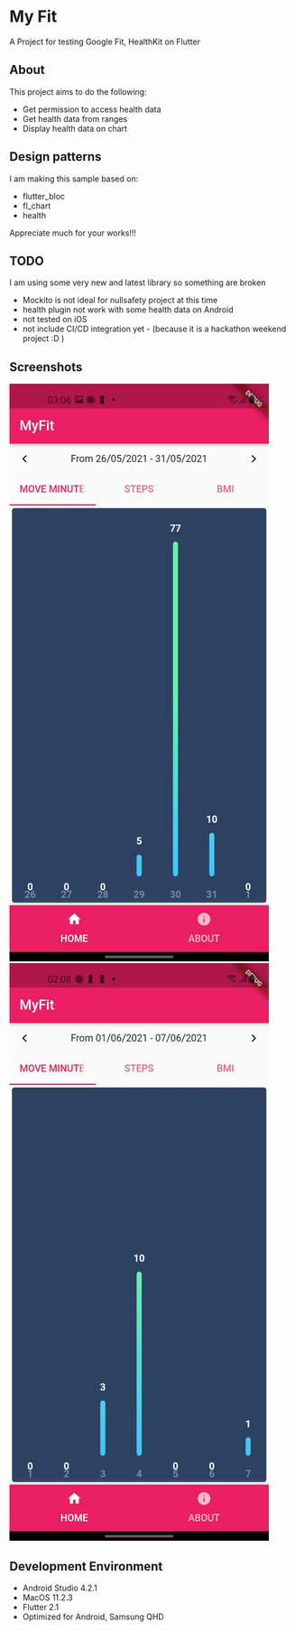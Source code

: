# My Fit
A Project for testing Google Fit, HealthKit on Flutter

## About
This project aims to do the following:
* Get permission to access health data
* Get health data from ranges
* Display health data on chart

## Design patterns
I am making this sample based on:
* flutter_bloc
* fl_chart
* health

Appreciate much for your works!!!

## TODO
I am using some very new and latest library so something are broken
* Mockito is not ideal for nullsafety project at this time
* health plugin not work with some health data on Android
* not tested on iOS
* not include CI/CD integration yet - (because it is a hackathon weekend project :D )

## Screenshots
![Screenshot 1](screenshots/1.jpg)
![Screenshot 2](screenshots/2.jpg)

## Development Environment
* Android Studio 4.2.1 
* MacOS 11.2.3
* Flutter 2.1
* Optimized for Android, Samsung QHD
